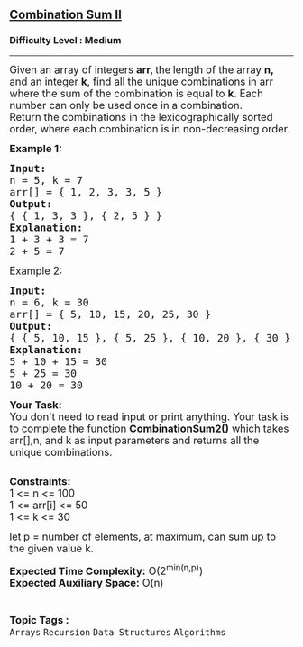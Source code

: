 <h2><a href="https://www.geeksforgeeks.org/problems/combination-sum-ii-1664263832/1?utm_source=geeksforgeeks&utm_medium=newui_home&utm_campaign=potd">Combination Sum II</a></h2><h3>Difficulty Level : Medium</h3><hr><div class="problems_problem_content__Xm_eO"><p><span style="font-size: 18px;">Given an array of integers <strong>arr, </strong>the<strong> </strong>length of the array <strong>n, </strong>and an integer <strong>k</strong>, find all the unique combinations in arr where the sum of the combination is equal to <strong>k</strong>. Each number can only be used once in a combination.<br>Return the combinations in the lexicographically sorted order, where each combination is in non-decreasing order.</span></p>
<p><strong><span style="font-size: 18px;">Example 1:</span></strong></p>
<pre><span style="font-size: 18px;"><strong>Input:</strong> </span>
<span style="font-size: 18px;">n = 5, k = 7</span>
<span style="font-size: 18px;">arr[] = { 1, 2, 3, 3, 5 }</span>
<strong><span style="font-size: 18px;">Output:</span></strong>
<span style="font-size: 18px;">{ { 1, 3, 3 }, { 2, 5 } }</span>
<strong><span style="font-size: 18px;">Explanation:</span></strong>
<span style="font-size: 18px;">1 + 3 + 3 = 7</span>
<span style="font-size: 18px;">2 + 5 = 7</span></pre>
<p><span style="font-size: 18px;">Example 2:</span></p>
<pre><span style="font-size: 18px;"><strong>Input:</strong></span>
<span style="font-size: 18px;">n = 6, k = 30</span>
<span style="font-size: 18px;">arr[] = { 5, 10, 15, 20, 25, 30 }</span>
<strong><span style="font-size: 18px;">Output:</span></strong>
<span style="font-size: 18px;">{ { 5, 10, 15 }, { 5, 25 }, { 10, 20 }, { 30 } }</span>
<strong><span style="font-size: 18px;">Explanation:</span></strong>
<span style="font-size: 18px;">5 + 10 + 15 = 30</span>
<span style="font-size: 18px;">5 + 25 = 30</span>
<span style="font-size: 18px;">10 + 20 = 30<br></span></pre>
<p><span style="font-size: 18px;"><strong>Your Task:</strong><br>You don't need to read input or print anything. Your task is to complete the function <strong>CombinationSum2()</strong> which takes arr[],n, and k as input parameters and returns all the unique combinations.</span><br>&nbsp;</p>
<p><strong><span style="font-size: 18px;">Constraints:</span></strong><br><span style="font-size: 18px;">1 &lt;= n &lt;= 100<br>1 &lt;= arr[i] &lt;= 50<br>1 &lt;= k &lt;= 30</span></p>
<p><span style="font-size: 18px;">let<strong>&nbsp;</strong>p = number of elements, at maximum, can sum up to the given value k.</span></p>
<p><span style="font-size: 18px;"><strong>Expected Time Complexity:</strong>&nbsp;O(2<sup>min(n,p)</sup>)<br></span><span style="font-size: 18px;"><strong>Expected Auxiliary Space:</strong> O(n)</span></p></div><br><p><span style=font-size:18px><strong>Topic Tags : </strong><br><code>Arrays</code>&nbsp;<code>Recursion</code>&nbsp;<code>Data Structures</code>&nbsp;<code>Algorithms</code>&nbsp;